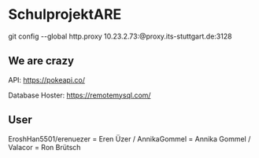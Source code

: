 # SchulprojektARE

git config --global http.proxy 10.23.2.73:@proxy.its-stuttgart.de:3128

## We are crazy

API:
https://pokeapi.co/

Database Hoster: https://remotemysql.com/

## User
EroshHan5501/erenuezer = Eren Üzer /
AnnikaGommel = Annika Gommel /
Valacor = Ron Brütsch 
